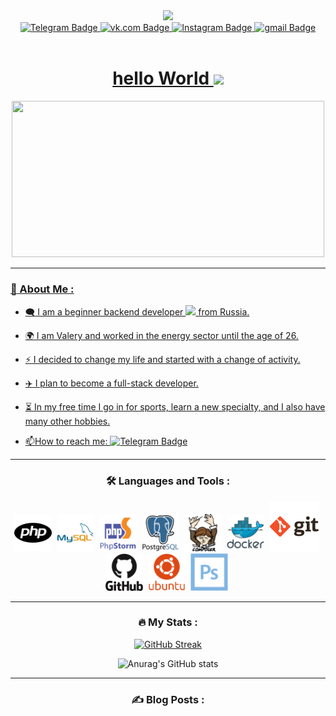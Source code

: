 <div id="header" align="center">
 <a href="https://github.com/theNorth97">
  <img src="https://media.giphy.com/media/bGgsc5mWoryfgKBx1u/giphy.gif" width="100"/>
</div>

<div id="badges" align="center">
 <a href="https://t.me/thenorth97">
<img src="https://img.shields.io/badge/Telegram-white?logo=telegram&logoColor=&style=plastyk&style=plastyk" alt="Telegram Badge" width="150"/>
 <a href="https://vk.com/thenorth97">
  <img src="https://img.shields.io/badge/%D0%92%D0%BA%D0%BE%D0%BD%D1%82%D0%B0%D0%BA%D1%82%D0%B5-blue?logo=VK&logoColor=white&style=plastyk" alt="vk.com Badge" width="160"/>
<a href="https://www.instagram.com/_thenorth97/">
  <img src="https://img.shields.io/badge/instagram-pink?logo=instagram&logoColor=&style=plastyk" alt="Instagram Badge" width="150"/>
<a href="https://mail.google.com/mail/u/0/?pli=1#inbox?compose=DmwnWsCRjpVtqdsQRCBfjNXdGjhhcMNcPBZjNthHdwtbLdXvCcLWhkmHdkwJBMlRGlWLmqWMDtRl">
  <img src="https://img.shields.io/badge/gmail-white?logo=gmail&logoColor=&style=plastyk" alt="gmail Badge" width="108"/>
</div>

<div id="badges" align="center">
 <a href="https://github.com/theNorth97">
<img src="https://komarev.com/ghpvc/?username=theNorth97&style=plastik&color=blue" alt="" width="130"/>

<h1>
  hello World
  <img src="https://media.giphy.com/media/hvRJCLFzcasrR4ia7z/giphy.gif" width="30px"/>
</h1>
</div>

<div align="center">
  <img src="https://media.giphy.com/media/Y4ak9Ki2GZCbJxAnJD/giphy.gif" width="500" height="250"/>
</div>

---


### :leaves: About Me :


- :left_speech_bubble: I am a beginner backend developer  <img src="https://media.giphy.com/media/WUlplcMpOCEmTGBtBW/giphy.gif" width="30"> from Russia.
- :earth_africa: I am Valery and worked in the energy sector until the age of 26.

- :zap: I decided to change my life and started with a change of activity.

- :airplane: I plan to become a full-stack developer.

- :hourglass_flowing_sand: In my free time I go in for sports, learn a new specialty, and I also have many other hobbies.

- :mailbox:How to reach me: [![Telegram Badge](https://img.shields.io/badge/Telegram-white?logo=telegram&logoColor=&style=plastyk&style=plastyk)](https://t.me/thenorth97)

---

  <div align="center">

### :hammer_and_wrench: Languages and Tools :


  <div align="center">
  <img src="https://github.com/devicons/devicon/blob/master/icons/php/php-plain.svg" title="Gatsby"  alt="Gatsby" width="60" height="60"/>&nbsp;
  <img src="https://github.com/devicons/devicon/blob/master/icons/mysql/mysql-original-wordmark.svg" title="MySQL"  alt="MySQL" width="60" height="60"/>&nbsp;
<img src="https://github.com/devicons/devicon/blob/master/icons/phpstorm/phpstorm-original-wordmark.svg" title="Gatsby"  alt="Gatsby" width="60" height="60"/>&nbsp;
<img src="https://github.com/devicons/devicon/blob/master/icons/postgresql/postgresql-original-wordmark.svg" title="Gatsby"  alt="Gatsby" width="60" height="60"/>&nbsp;
<img src="https://github.com/devicons/devicon/blob/master/icons/composer/composer-original.svg" title="Gatsby"  alt="Gatsby" width="60" height="60"/>&nbsp;
<img src="https://github.com/devicons/devicon/blob/master/icons/docker/docker-original-wordmark.svg" title="Gatsby"  alt="Gatsby" width="60" height="60"/>&nbsp;
<img src="https://github.com/devicons/devicon/blob/master/icons/git/git-original-wordmark.svg" title="Gatsby"  alt="Gatsby" width="80" height="80"/>&nbsp;
<img src="https://github.com/devicons/devicon/blob/master/icons/github/github-original-wordmark.svg" title="Gatsby"  alt="Gatsby" width="60" height="60"/>&nbsp;
<img src="https://github.com/devicons/devicon/blob/master/icons/ubuntu/ubuntu-plain-wordmark.svg" title="Gatsby"  alt="Gatsby" width="60" height="60"/>&nbsp;
<img src="https://github.com/devicons/devicon/blob/master/icons/photoshop/photoshop-line.svg" title="Gatsby"  alt="Gatsby" width="60" height="60"/>&nbsp;
<div>

---

### :fire: My Stats :

    

[![GitHub Streak](https://streak-stats.demolab.com?user=theNorth97&theme=hacker&border_radius=10&locale=ru&date_format=M%20j%5B%2C%20Y%5D)](https://git.io/streak-stats)


![Anurag's GitHub stats](https://github-readme-stats.vercel.app/api?username=theNorth97&show_icons=true&theme=dark)    


---

### :writing_hand: Blog Posts :




